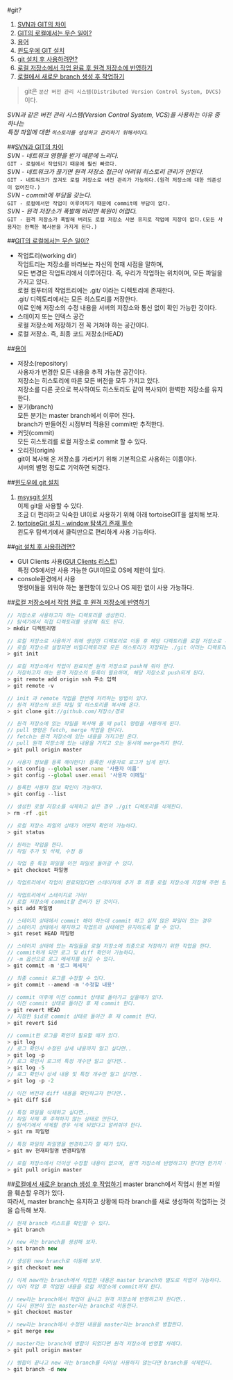 #git?

1. [SVN과 GIT의 차이](#svn_git)  
1. [GIT의 로컬에서는 무슨 일이?](#local_computer)  
1. [용어](#word)  
1. [윈도우에 GIT 설치](#setup)  
1. [git 설치 후 사용하려면?](#use)  
1. [로컬 저장소에서 작업 완료 후 원격 저장소에 반영하기](#local)  
1. [로컬에서 새로운 branch 생성 후 작업하기](#branch)

> git은 `분산 버전 관리 시스템(Distributed Version Control System, DVCS)`이다.  

*SVN과 같은 버전 관리 시스템(Version Control System, VCS)을 사용하는 이유 중 하나는  
	특정 파일에 대한 `히스토리를 생성하고 관리하기 위해서이다`.*  

##<a href="#" name="svn_git">SVN과 GIT의 차이</a>  
*SVN - 네트워크 영향을 받기 때문에 느리다.*  
`GIT - 로컬에서 작업되기 때문에 훨씬 빠르다.`  
*SVN - 네트워크가 끊기면 원격 저장소 접근이 어려워 히스토리 관리가 안된다.*  
`GIT - 네트워크가 끊겨도 로컬 저장소로 버전 관리가 가능하다.(원격 저장소에 대한 의존성이 없어진다.)`  
*SVN - commit에 부담을 갖는다.*  
`GIT - 로컬에서만 작업이 이루어지기 때문에 commit에 부담이 없다.`  
*SVN - 원격 저장소가 폭발해 버리면 복원이 어렵다.*  
`GIT - 원격 저장소가 폭발해 버려도 로컬 저장소 사본 유지로 작업에 지장이 없다.(모든 사용자는 완벽한 복사본을 가지게 된다.)`  

##<a href="#" name="local_computer">GIT의 로컬에서는 무슨 일이?</a>  
* 작업트리(working dir)  
	작업트리는 저장소를 바라보는 자신의 현재 시점을 말하며,  
	모든 변경은 작업트리에서 이루어진다. 즉, 우리가 작업하는 위치이며, 모든 파일을 가지고 있다.  
	로컬 컴푸터의 작업트리에는 .git/ 이라는 디렉토리에 존재한다.  
	.git/ 디렉토리에서는 모든 히스토리를 저장한다.      
	이로 인해 저장소의 수정 내용을 서버의 저장소와 통신 없이 확인 가능한 것이다.  
* 스테이지 또는 인덱스 공간  
	로컬 저장소에 저장하기 전 꼭 거쳐야 하는 공간이다.  
* 로컬 저장소. 즉, 최종 코드 저장소(HEAD)  

##<a href="#" name="word">용어</a>  
* 저장소(repository)  
	사용자가 변경한 모든 내용을 추적 가능한 공간이다.  
	저장소는 히스토리에 따른 모든 버전을 모두 가지고 있다.  
	저장소를 다른 곳으로 복사하여도 히스토리도 같이 복사되어 완벽한 저장소를 유지한다.  
* 분기(branch)  
	모든 분기는 master branch에서 이루어 진다.  
	branch가 만들어진 시점부터 적용된 commit만 추적한다.  
* 커밋(commit)  
	모든 히스토리를 로컬 저장소로 commit 할 수 있다.  
* 오리진(origin)  
	git이 복사해 온 저장소를 가리키기 위해 기본적으로 사용하는 이름이다.  
	서버의 별명 정도로 기억하면 되겠다.  

##<a href="#" name="setup">윈도우에 git 설치</a>  
1. [msysgit 설치](https://code.google.com/p/msysgit/downloads/list "msysgit 설치")  
	이제 git을 사용할 수 있다.  
	조금 더 편리하고 익숙한 UI이로 사용하기 위해 아래 tortoiseGIT을 설치해 보자.  
1. [tortoiseGit 설치 - window 탐색기 존재 필수](https://code.google.com/p/tortoisegit/ "tortoiseGit 설치")  
	윈도우 탐색기에서 클릭만으로 편리하게 사용 가능하다.  

##<a href="#" name="use">git 설치 후 사용하려면?</a>  
* GUI Clients 사용([GUI Clients 리스트](http://git-scm.com/downloads/guis "GUI Clients로 이동"))  
	특정 OS에서만 사용 가능한 GUI이므로 OS에 제한이 있다.  
* console환경에서 사용  
	명령어들을 외워야 하는 불편함이 있으나 OS 제한 없이 사용 가능하다.  

##<a href="#" name="local">로컬 저장소에서 작업 완료 후 원격 저장소에 반영하기</a>  
		
```javascript
// 저장소로 사용하고자 하는 디렉토리를 생성한다.
// 탐색기에서 직접 디렉토리를 생성해 줘도 된다.
> mkdir 디렉토리명

// 로컬 저장소로 사용하기 위해 생성한 디렉토리로 이동 후 해당 디렉토리를 로컬 저장소로 사용하겠다고 선언한다!
// 로컬 저장소로 설정되면 비밀디렉토리로 모든 히스토리가 저장되는 ./git 이라는 디렉토리가 생성된다.  
> git init

// 로컬 저장소에서 작업이 완료되면 원격 저장소로 push해 줘야 한다.
// 저장하고자 하는 원격 저장소의 등록이 필요하며, 해당 저장소로 push되게 된다.
> git remote add origin ssh 주소 입력
> git remote -v

// init 과 remote 작업을 한번에 처리하는 방법이 있다.
// 원격 저장소의 모든 파일 및 히스토리를 복사해 온다.
> git clone git://github.com/저장소/경로

// 원격 저장소에 있는 파일을 복사해 올 때 pull 명령을 사용하게 된다.
// pull 명령은 fetch, merge 작업을 한다다.
// fetch는 원격 저장소에 있는 내용을 가지고만 온다.  
// pull 원격 저장소에 있는 내용을 가지고 오는 동시에 merge까지 한다.  
> git pull origin master

// 사용자 정보를 등록 해야한다! 등록한 사용자로 로그가 남게 된다.
> git config --global user.name '사용자 이름'
> git config --global user.email '사용자 이메일'

// 등록한 사용자 정보 확인이 가능하다.
> git config --list

// 생성한 로컬 저장소를 삭제하고 싶은 경우 ./git 디렉토리를 삭제한다.
> rm -rf .git

// 로컬 저장소 파일의 상태가 어떤지 확인이 가능하다.
> git status

// 원하는 작업을 한다.
// 파일 추가 및 삭제, 수정 등

// 작업 중 특정 파일을 이전 파일로 돌아갈 수 있다.
> git checkout 파일명

// 작업트리에서 작업이 완료되었다면 스테이지에 추가 후 최종 로컬 저장소에 저장해 주면 된다.

// 작업트리에서 스테이지로 가라!
// 로컬 저장소에 commit할 준비가 된 것이다.
> git add 파일명

// 스테이지 상태에서 commit 해야 하는데 commit 하고 싶지 않은 파일이 있는 경우
// 스테이지 상태에서 해지하고 작업트리 상태에만 유지하도록 할 수 있다.
> git reset HEAD 파일명

// 스테이지 상태에 있는 파일들을 로컬 저장소에 최종으로 저장하기 위한 작업을 한다.
// commit하게 되면 로그 및 diff 확인이 가능하다.
// -m 옵션으로 로그 메세지를 남길 수 있다.
> git commit -m '로그 메세지'

// 최종 commit 로그를 수정할 수 있다.
> git commit --amend -m '수정할 내용'

// commit 이후에 이전 commit 상태로 돌아가고 싶을때가 있다.
// 이전 commit 상태로 돌아간 후 재 commit 한다.
> git revert HEAD
// 지정한 $id로 commit 상태로 돌아간 후 재 commit 한다.
> git revert $id

// commit한 로그을 확인이 필요할 때가 있다.
> git log
// 로그 확인시 수정된 상세 내용까지 알고 싶다면..
> git log -p
// 로그 확인시 로그의 특정 개수만 알고 싶다면..
> git log -5
// 로그 확인시 상세 내용 및 특정 개수만 알고 싶다면..
> git log -p -2

// 이전 버전과 diff 내용을 확인하고자 한다면..
> git diff $id

// 특정 파일을 삭제하고 싶다면..
// 파일 삭제 후 추적하지 않는 상태로 만든다.
// 탐색기에서 삭제할 경우 삭제 되었다고 알려줘야 한다.
> git rm 파일명

// 특정 파일의 파일명을 변경하고자 할 때가 있다.
> git mv 현재파일명 변경파일명

// 로컬 저장소에서 더이상 수정할 내용이 없으며, 원격 저장소에 반영하고자 한다면 한가지 작업만이 남았다.
> git pull origin master
```

##<a href="#" name="branch">로컬에서 새로운 branch 생성 후 작업하기</a>
master branch에서 작업시 원본 파일을 훼손할 우려가 있다.  
따라서, master branch는 유지하고 상황에 따라 branch를 새로 생성하여 작업하는 것을 습득해 보자.  
		
```javascript
// 현재 branch 리스트를 확인할 수 있다.
> git branch

// new 라는 branch를 생성해 보자.
> git branch new

// 생성된 new branch로 이동해 보자.
> git checkout new

// 이제 new라는 branch에서 작업한 내용은 master branch와 별도로 작업이 가능하다.
// 여러 작업 후 작업된 내용을 로컬 저장소에 commit까지 한다.

// new라는 branch에서 작업이 끝나고 원격 저장소에 반영하고자 한다면..
// 다시 원본이 있는 master라는 branch로 이동한다.
> git checkout master

// new라는 branch에서 수정된 내용을 master라는 branch로 병합한다.
> git merge new

// master라는 branch에 병합이 되었다면 원격 저장소에 반영할 차례다.
> git pull origin master

// 병합이 끝나고 new 라는 branch를 더이상 사용하지 않는다면 branch를 삭제한다.
> git branch -d new

```